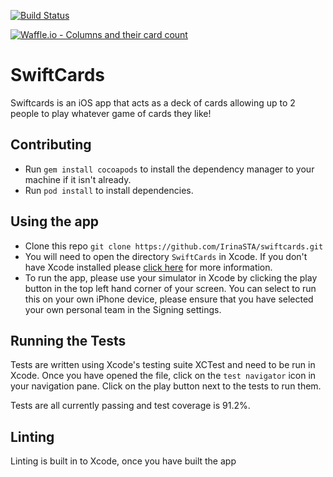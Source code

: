 [![Build Status](https://travis-ci.org/IrinaSTA/swiftcards.svg?branch=master)](https://travis-ci.org/IrinaSTA/swiftcards)

[![Waffle.io - Columns and their card count](https://badge.waffle.io/IrinaSTA/swiftcards.svg?columns=all)](https://waffle.io/IrinaSTA/swiftcards)

# SwiftCards
Swiftcards is an iOS app that acts as a deck of cards allowing up to 2 people to play whatever game of cards they like!

## Contributing
* Run `gem install cocoapods` to install the dependency manager to your machine if it isn't already.
* Run `pod install` to install dependencies.

## Using the app
* Clone this repo `git clone https://github.com/IrinaSTA/swiftcards.git`
* You will need to open the directory `SwiftCards` in Xcode. If you don't have Xcode installed please [click here](https://developer.apple.com/xcode/) for more information.
* To run the app, please use your simulator in Xcode by clicking the play button in the top left hand corner of your screen. You can select to run this on your own iPhone device, please ensure that you have selected your own personal team in the Signing settings.

## Running the Tests
Tests are written using Xcode's testing suite XCTest and need to be run in Xcode. Once you have opened the file, click on the `test navigator` icon in your navigation pane. Click on the play button next to the tests to run them.

Tests are all currently passing and test coverage is 91.2%.

## Linting
Linting is built in to Xcode, once you have built the app 
